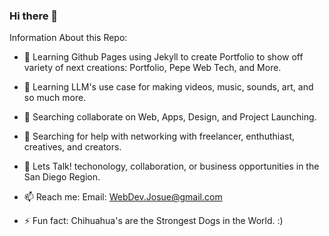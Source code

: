 ### Hi there 👋

<!--
**webdevjosue/webdevjosue** is a ✨ _special_ ✨ repository because its `README.md` (this file) appears on your GitHub profile.

Here are some ideas to get you started:

- 🔭 Learning Github Pages using Jekyll to create Portfolio to show off variety of next creations: Portfolio page, Pepe Web Tech, and More.

- 🌱 Learning LLM's use case for making videos, music, sounds, art, and so much more.

- 👯 Searching collaborate on Web, Apps, Design, and Project Launching.

- 🤔 Searching for help with networking with freelancer, enthuthiast, creatives, and creators.

- 💬 Lets Talk! techonology, collaboration, or business opportunities in the San Diego Region.

- 📫 Reach me: Email: WebDev.Josue@gmail.com

- ⚡ Fun fact: Chihuahua's are the Strongest Dogs in the World. :)

-->

Information About this Repo:

- 🔭 Learning Github Pages using Jekyll to create Portfolio to show off variety of next creations: Portfolio, Pepe Web Tech, and More.

- 🌱 Learning LLM's use case for making videos, music, sounds, art, and so much more.

- 👯 Searching collaborate on Web, Apps, Design, and Project Launching.

- 🤔 Searching for help with networking with freelancer, enthuthiast, creatives, and creators.

- 💬 Lets Talk! techonology, collaboration, or business opportunities in the San Diego Region.

- 📫 Reach me: Email: WebDev.Josue@gmail.com

- ⚡ Fun fact: Chihuahua's are the Strongest Dogs in the World. :)
